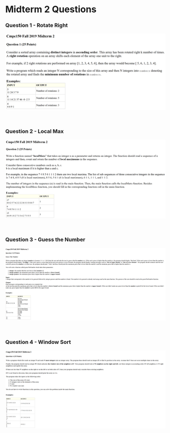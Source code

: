 # Midterm 2 Questions

### Question 1 - Rotate Right

![Question 1](questions/F19_MT2_Q1.png)

<br>


### Question 2 - Local Max

![Question 2](questions/F19_MT2_Q2.png)

<br>


### Question 3 - Guess the Number

![Question 3](questions/F19_MT2_Q3.png)

<br>


### Question 4 - Window Sort

![Question 4](questions/F19_MT2_Q4.png)

<br>


